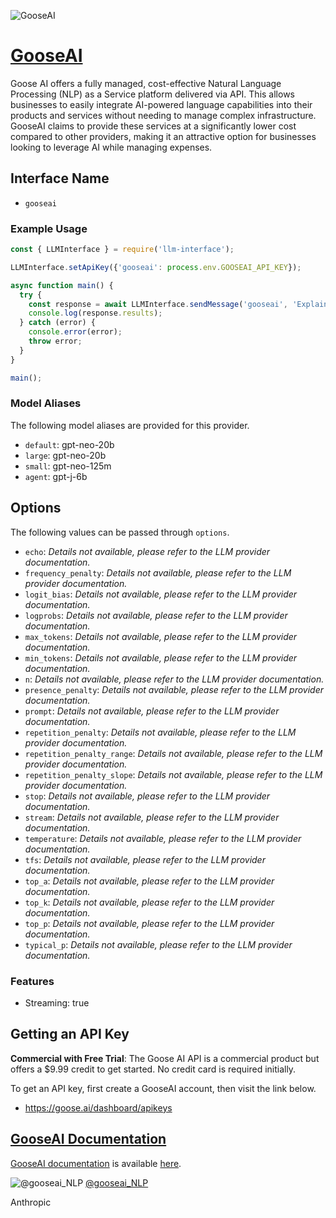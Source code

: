 ![GooseAI](https://goose.ai/_next/static/media/twitter-card.ef9b825e.png)

# [GooseAI](https://www.goose.ai)

Goose AI offers a fully managed, cost-effective Natural Language Processing (NLP) as a Service platform delivered via API. This allows businesses to easily integrate AI-powered language capabilities into their products and services without needing to manage complex infrastructure. GooseAI claims to provide these services at a significantly lower cost compared to other providers, making it an attractive option for businesses looking to leverage AI while managing expenses.

## Interface Name

- `gooseai`

### Example Usage

```javascript
const { LLMInterface } = require('llm-interface');

LLMInterface.setApiKey({'gooseai': process.env.GOOSEAI_API_KEY});

async function main() {
  try {
    const response = await LLMInterface.sendMessage('gooseai', 'Explain the importance of low latency LLMs.');
    console.log(response.results);
  } catch (error) {
    console.error(error);
    throw error;
  }
}

main();
```

### Model Aliases

The following model aliases are provided for this provider. 

- `default`: gpt-neo-20b
- `large`: gpt-neo-20b
- `small`: gpt-neo-125m
- `agent`: gpt-j-6b


## Options

The following values can be passed through `options`.

- `echo`: _Details not available, please refer to the LLM provider documentation._
- `frequency_penalty`: _Details not available, please refer to the LLM provider documentation._
- `logit_bias`: _Details not available, please refer to the LLM provider documentation._
- `logprobs`: _Details not available, please refer to the LLM provider documentation._
- `max_tokens`: _Details not available, please refer to the LLM provider documentation._
- `min_tokens`: _Details not available, please refer to the LLM provider documentation._
- `n`: _Details not available, please refer to the LLM provider documentation._
- `presence_penalty`: _Details not available, please refer to the LLM provider documentation._
- `prompt`: _Details not available, please refer to the LLM provider documentation._
- `repetition_penalty`: _Details not available, please refer to the LLM provider documentation._
- `repetition_penalty_range`: _Details not available, please refer to the LLM provider documentation._
- `repetition_penalty_slope`: _Details not available, please refer to the LLM provider documentation._
- `stop`: _Details not available, please refer to the LLM provider documentation._
- `stream`: _Details not available, please refer to the LLM provider documentation._
- `temperature`: _Details not available, please refer to the LLM provider documentation._
- `tfs`: _Details not available, please refer to the LLM provider documentation._
- `top_a`: _Details not available, please refer to the LLM provider documentation._
- `top_k`: _Details not available, please refer to the LLM provider documentation._
- `top_p`: _Details not available, please refer to the LLM provider documentation._
- `typical_p`: _Details not available, please refer to the LLM provider documentation._


### Features

- Streaming: true


## Getting an API Key

**Commercial with Free Trial**: The Goose AI API is a commercial product but offers a $9.99 credit to get started. No credit card is required initially.

To get an API key, first create a GooseAI account, then visit the link below.

- https://goose.ai/dashboard/apikeys


## [GooseAI Documentation](https://goose.ai/docs)

[GooseAI documentation](https://goose.ai/docs) is available [here](https://goose.ai/docs).


![@gooseai_NLP](https://pbs.twimg.com/profile_images/1798110641414443008/XP8gyBaY_normal.jpg)
[@gooseai_NLP](https://www.x.com/gooseai_NLP)

Anthropic
